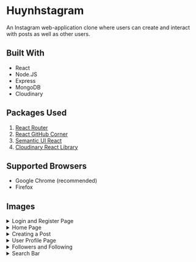 # Huynhstagram

An Instagram web-application clone where users can create and interact with posts as well as other users.

## Built With

- React
- Node.JS
- Express
- MongoDB
- Cloudinary

## Packages Used

1. [React Router](https://www.npmjs.com/package/react-router)
2. [React GitHub Corner](https://www.npmjs.com/package/react-github-corner)
3. [Semantic UI React](https://react.semantic-ui.com/)
4. [Cloudinary React Library](https://github.com/cloudinary/cloudinary-react)

## Supported Browsers

- Google Chrome (recommended)
- Firefox

## Images

<details>
  <summary>Login and Register Page</summary>
  
  ![Image](images/login.JPG)
  ![Image](images/register.JPG)
</details>

<details>
  <summary>Home Page</summary>

  ![Image](images/start-page.JPG)

### After following a user from the **Suggested Users** section will update the Home feed with new posts.

  ![Image](images/start-page-follow.JPG)

</details>

<details>
  <summary>Creating a Post</summary>

  ![Image](images/create-post.JPG)
  ![Image](images/create-input.JPG)

### Updated Home feed with newly created post

  ![Image](images/updated-home-page.JPG)
</details>

<details>
  <summary>User Profile Page</summary>
  
  ![Image](images/profile-page.JPG)
  
  ### Edit Biography
  
  ![Image](images/edit-bio.JPG)
  
  ### Change Profile Picture
  
  ![Image](images/new-profile-pic.JPG)
  
  ### Updated User Profile
  
  ![Image](images/updated-profile.JPG)
</details>

<details>
  <summary>Followers and Following</summary>

  ![Image](images/followers.JPG)
  ![Image](images/following.JPG)
</details>

<details>
  <summary>Search Bar</summary>

  ![Image](images/search.JPG)
  ![Image](images/search-result.JPG)
</details>
